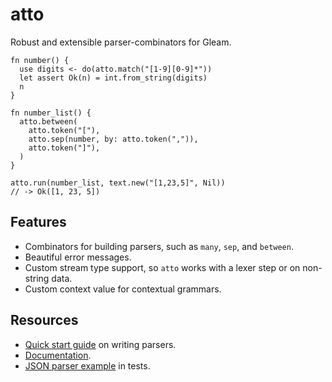 # atto

Robust and extensible parser-combinators for Gleam.

```gleam
fn number() {
  use digits <- do(atto.match("[1-9][0-9]*"))
  let assert Ok(n) = int.from_string(digits)
  n
}

fn number_list() {
  atto.between(
    atto.token("["),
    atto.sep(number, by: atto.token(",")),
    atto.token("]"),
  )
}

atto.run(number_list, text.new("[1,23,5]", Nil))
// -> Ok([1, 23, 5])
```

## Features

- Combinators for building parsers, such as `many`, `sep`, and `between`.
- Beautiful error messages.
- Custom stream type support, so `atto` works with a lexer step or on non-string data.
- Custom context value for contextual grammars.

## Resources

- [Quick start guide](./docs/quick-start.md) on writing parsers.
- [Documentation](https://hexdocs.pm/atto/).
- [JSON parser example](./test/json_test.gleam) in tests.
